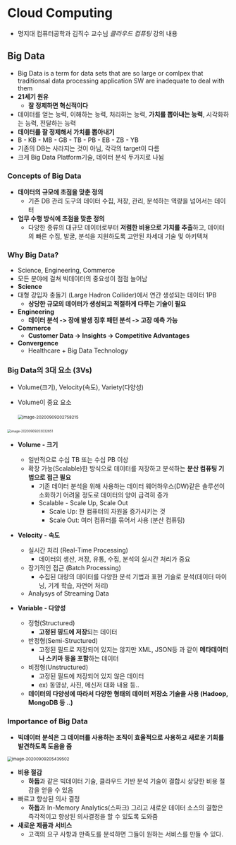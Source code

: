 # Cloud Computing

- 명지대 컴퓨터공학과 김직수 교수님 *클라우드 컴퓨팅*  강의 내용



## Big Data

- Big Data is a term for data sets that are so large or comlpex that traditionsal data processing application SW are inadequate to deal with them
- **21세기 원유**
  - **잘 정제하면 혁신적이다**
- 데이터를 얻는 능력, 이해하는 능력, 처리하는 능력, **가치를 뽑아내는 능력**, 시각화하는 능력, 전달하는 능력
- **데이터를 잘 정제해서  가치를 뽑아내기**
- B - KB - MB - GB - TB - PB - EB - ZB - YB
- 기존의 DB는 사라지는 것이 아님, 각각의 target이 다름
- 크게 Big Data Platform기술, 데이터 분석 두가지로 나뉨

### Concepts of Big Data

- **데이터의 규모에 초점을 맞춘 정의**
  - 기존 DB 관리 도구의 데이터 수집, 저장, 관리, 분석하는 역량을 넘어서는 데이터 
- **업무 수행 방식에 초점을 맞춘 정의**
  - 다양한 종류의 대규모 데이터로부터 **저렴한 비용으로 가치를 추출**하고, 데이터의 빠른 수집, 발굴, 분석을 지원하도록 고안된 차세대 기술 및 아키텍쳐



### Why Big Data?

- Science, Engineering, Commerce
- 모든 분야에 걸쳐 빅데이터의 중요성이 점점 늘어남
-  **Science**
- 대형 강입자 충돌기 (Large Hadron Collider)에서 연간 생성되는 데이터 1PB
  - **상당한 규모의 데이터가 생성되고 적절하게 다루는 기술이 필요**
- **Engineering**
  - **데이터 분석 -> 장애 발생 징후 패턴 분석 -> 고장 예측 가능**
- **Commerce**
  - **Customer Data -> Insights -> Competitive Advantages**
- **Convergence**
  - Healthcare + Big Data Technology



### Big Data의 3대 요소 (3Vs)

- Volume(크기), Velocity(속도), Variety(다양성)

- Volume이 중요 요소

  ​	<img src="C:\Users\chan\AppData\Roaming\Typora\typora-user-images\image-20200909202758215.png" alt="image-20200909202758215" style="zoom: 67%;" />

  

​	<img src="C:\Users\chan\AppData\Roaming\Typora\typora-user-images\image-20200909203032651.png" alt="image-20200909203032651" style="zoom:50%;" />

- **Volume - 크기**
  - 일반적으로 수십 TB 또는 수십 PB 이상
  - 확장 가능(Scalable)한 방식으로 데이터를 저장하고 분석하는 **분산 컴퓨팅 기법으로 접근 필요**
    - 기존 데이터 분석을 위해 사용하는 데이터 웨어하우스(DW)같은 솔루션이 소화하기 어려울 정도로 데이터의 양이 급격히 증가
    - Scalable - Scale Up, Scale Out
      - Scale Up: 한 컴퓨터의 자원을 증가시키는 것
      - Scale Out: 여러 컴퓨터를 묶어서 사용 (분산 컴퓨팅)

- **Velocity - 속도**
  - 실시간 처리 (Real-Time Processing)
    - 데이터의 생산, 저장, 유통, 수집, 분석의 실시간 처리가 중요
  - 장기적인 접근 (Batch Processing)
    - 수집된 대량의 데이터를 다양한 분석 기법과 표현 기술로 분석(데이터 마이닝, 기계 학습, 자연어 처리)
  - Analysys of Streaming Data

- **Variable  - 다양성**
  - 정형(Structured)
    - **고정된 핑드에 저장**되는 데이터
  - 반정형(Semi-Structured)
    - 고정된 필드로 저장되어 있지는 않지만 XML, JSON등 과  같이 **메타데이터나 스키마 등을 포함**하는 데이터
  - 비정형(Unstructured)
    - 고정된 필드에 저장되어 있지 않은 데이터
    - ex) 동영상, 사진, 메신저 대화 내용 등..
  - **데이터의 다양성에 따라서 다양한 형태의 데이터 저장소 기술을 사용 (Hadoop, MongoDB 등 ..)**



### Importance of Big Data

- **빅데이터 분석은 그 데이터를 사용하는 조직이 효율적으로 사용하고 새로운 기회를 발견하도록 도움을 줌**

 <img src="C:\Users\chan\AppData\Roaming\Typora\typora-user-images\image-20200909205439502.png" alt="image-20200909205439502" style="zoom:67%;" />

- **비용 절감**
  - **하둡**과 같은 빅데이터 기술, 클라우드 기반 분석 기술이 결합시 상당한 비용 절감을 얻을 수 있음
- 빠르고 향상된 의사 결정
  - **하둡**과 In-Memory Analytics(스파크) 그리고 새로운 데이터 소스의 결합은 즉각적이고 향상된 의사결정을 할 수 있도록 도와줌
- **새로운 제품과 서비스** 
  - 고객의 요구 사항과 만족도를 분석하면 그들이 원하는 서비스를 만들 수 있다.